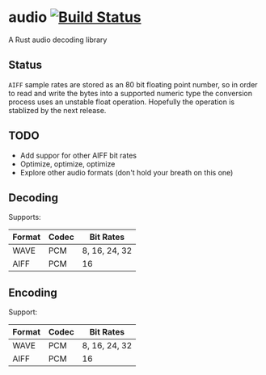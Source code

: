 # audio [![Build Status](https://travis-ci.org/brianuosseph/audio.svg?branch=master)](https://travis-ci.org/brianuosseph/audio)
A Rust audio decoding library

## Status

`AIFF` sample rates are stored as an 80 bit floating point number, so in order to read and write the bytes into a supported numeric type the conversion process uses an unstable float operation. Hopefully the operation is stablized by the next release.

## TODO
- Add suppor for other AIFF bit rates
- Optimize, optimize, optimize
- Explore other audio formats (don't hold your breath on this one)

## Decoding
Supports:

| Format | Codec | Bit Rates |
| ------ | ----- | --------- |
| WAVE | PCM | 8, 16, 24, 32 |
| AIFF | PCM | 16 |

## Encoding
Support: 

| Format | Codec | Bit Rates |
| ------ | ----- | --------- |
| WAVE | PCM | 8, 16, 24, 32 |
| AIFF | PCM | 16 |
